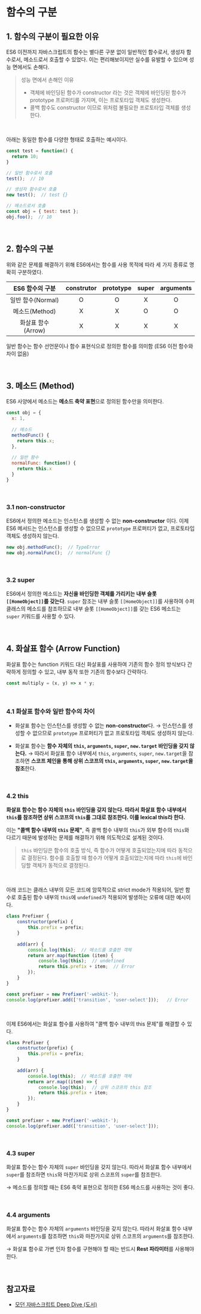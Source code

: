 # 함수의 구분

## 1. 함수의 구분이 필요한 이유

ES6 이전까지 자바스크립트의 함수는 별다른 구분 없이 일반적인 함수로서, 생성자 함수로서, 메소드로서 호출할 수 있었다. 이는 편리해보이지만 실수를 유발할 수 있으며 성능 면에서도 손해다.

> 성능 면에서 손해인 이유
>
> - 객체에 바인딩된 함수가 constructor 라는 것은 객체에 바인딩된 함수가 prototype 프로퍼티를 가지며, 이는 프로토타입 객체도 생성한다.
> - 콜백 함수도 constructor 이므로 위처럼 불필요한 프로토타입 객체를 생성한다.

<br>

아래는 동일한 함수를 다양한 형태로 호출하는 예시이다.

```js
const test = function() {
  return 10;
}

// 일반 함수로서 호출
test();  // 10

// 생성자 함수로서 호출
new test();  // test {}

// 메소드로서 호출
const obj = { test: test };
obj.foo();  // 10
```

<br>

## 2. 함수의 구분

위와 같은 문제를 해결하기 위해 ES6에서는 함수를 사용 목적에 따라 세 가지 종류로 명확히 구분하였다.

|  ES6 함수의 구분   | construtor | prototype | super | arguments |
| :----------------: | :--------: | :-------: | :---: | :-------: |
| 일반 함수(Normal)  |     O      |     O     |   X   |     O     |
|   메소드(Method)   |     X      |     X     |   O   |     O     |
| 화살표 함수(Arrow) |     X      |     X     |   X   |     X     |

일반 함수는 함수 선언문이나 함수 표현식으로 정의한 함수를 의미함 (ES6 이전 함수와 차이 없음)

<br>

## 3. 메소드 (Method)

ES6 사양에서 메소드는 **메소드 축약 표현**으로 정의된 함수만을 의미한다.

```js
const obj = {
  x: 1,
   
  // 메소드
  methodFunc() { 
    return this.x; 
  },				   	 
  
  // 일반 함수
  normalFunc: function() { 
    return this.x 
  }	   
}
```

<br>

### 3.1 non-constructor

ES6에서 정의한 메소드는 인스턴스를 생성할 수 없는 **non-constructor** 이다. 이제 ES6 메서드는 인스턴스를 생성할 수 없으므로 `prototype` 프로퍼티가 없고, 프로토타입 객체도 생성하지 않는다.

```js
new obj.methodFunc();  // TypeError
new obj.normalFunc();  // normalFunc {}
```

<br>

### 3.2 super

ES6에서 정의한 메소드는 **자신을 바인딩한 객체를 가리키는 내부 슬롯 `[[HomeObject]]`를 갖는다**. `super` 참조는 내부 슬롯 `[[HomeObject]]`를 사용하여 수퍼클래스의 메소드를 참조하므로 내부 슬롯 `[[HomeObject]]`를 갖는 ES6 메소드는 `super` 키워드를 사용할 수 있다.

<br>

## 4. 화살표 함수 (Arrow Function)

화살표 함수는 function 키워드 대신 화살표를 사용하여 기존의 함수 정의 방식보다 간략하게 정의할 수 있고, 내부 동작 또한 기존의 함수보다 간략하다.

```js
const multiply = (x, y) => x * y;
```

<br>

### 4.1 화살표 함수와 일반 함수의 차이

- 화살표 함수는 인스턴스를 생성할 수 없는 **non-constructor**다.
  → 인스턴스를 생성할 수 없으므로 `prototype` 프로퍼티가 없고 프로토타입 객체도 생성하지 않는다.

- 화살표 함수는 **함수 자체의 `this`, `arguments`, `super`, `new.target` 바인딩을 갖지 않는다.**
  → 따라서 화살표 함수 내부에서 `this`, `arguments`, `super`, `new.target`을 참조하면 **스코프 체인을 통해 상위 스코프의 `this`, `arguments`, `super`, `new.target`을 참조**한다.

<br>

### 4.2 this

**화살표 함수는 함수 자체의 `this` 바인딩을 갖지 않는다. 따라서 화살표 함수 내부에서 `this`를 참조하면 상위 스코프의 `this`를 그대로 참조한다. 이를 lexical this라 한다.**

이는 **"콜백 함수 내부의 `this` 문제"**, 즉 콜백 함수 내부의 `this`가 외부 함수의 `this`와 다르기 때문에 발생하는 문제를 해결하기 위해 의도적으로 설계된 것이다.

> `this` 바인딩은 함수의 호출 방식, 즉 함수가 어떻게 호출되었는지에 따라 동적으로 결정된다. 함수를 호출할 때 함수가 어떻게 호출되었는지에 따라 `this`에 바인딩할 객체가 동적으로 결정된다.

<br>

아래 코드는 클래스 내부의 모든 코드에 암묵적으로 strict mode가 적용되어, 일반 함수로 호출된 함수 내부의 `this`에 `undefined`가 적용되어 발생하는 오류에 대한 예시이다.

```js
class Prefixer {
    constructor(prefix) {
        this.prefix = prefix;
    }
    
    add(arr) {
        console.log(this);	// 메소드를 호출한 객체
        return arr.map(function (item) {
            console.log(this);	// undefined
            return this.prefix + item;	// Error
        });
    }
}

const prefixer = new Prefixer('-webkit-');
console.log(prefixer.add(['transition', 'user-select']));	// Error
```

<br>

이제 ES6에서는 화살표 함수를 사용하여 "콜백 함수 내부의 this 문제"를 해결할 수 있다.

```js
class Prefixer {
    constructor(prefix) {
        this.prefix = prefix;
    }
    
    add(arr) {
        console.log(this);	// 메소드를 호출한 객체
        return arr.map((item) => {
            console.log(this);	// 상위 스코프의 this 참조
            return this.prefix + item;	
        });
    }
}

const prefixer = new Prefixer('-webkit-');
console.log(prefixer.add(['transition', 'user-select']));	
```

<br>

### 4.3 super

화살표 함수는 함수 자체의 `super` 바인딩을 갖지 않는다. 따라서 화살표 함수 내부에서 `super`를 참조하면 `this`와 마찬가지로 상위 스코프의 `super`를 참조한다.

→ 메소드를 정의할 때는 ES6 축약 표현으로 정의한 ES6 메소드를 사용하는 것이 좋다.

<br>

### 4.4 arguments

화살표 함수는 함수 자체의 `arguments` 바인딩을 갖지 않는다. 따라서 화살표 함수 내부에서 `arguments`를 참조하면 `this`와 마찬가지로 상위 스코프의 `arguments`를 참조한다.

→ 화살표 함수로 가변 인자 함수를 구현해야 할 때는 반드시 **Rest 파라미터**를 사용해야 한다.

<br>

## 참고자료

- [모던 자바스크립트 Deep Dive (도서)](http://www.yes24.com/Product/Goods/92742567)
